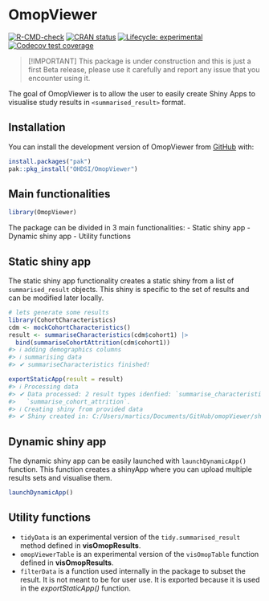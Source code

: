 
<!-- README.md is generated from README.Rmd. Please edit that file -->

# OmopViewer

<!-- badges: start -->

[![R-CMD-check](https://github.com/OHDSI/OmopViewer/actions/workflows/R-CMD-check.yaml/badge.svg)](https://github.com/OHDSI/OmopViewer/actions/workflows/R-CMD-check.yaml)
[![CRAN
status](https://www.r-pkg.org/badges/version/OmopViewer)](https://CRAN.R-project.org/package=OmopViewer)
[![Lifecycle:
experimental](https://img.shields.io/badge/lifecycle-experimental-orange.svg)](https://lifecycle.r-lib.org/articles/stages.html#experimental)
[![Codecov test
coverage](https://codecov.io/gh/OHDSI/OmopViewer/branch/main/graph/badge.svg)](https://app.codecov.io/gh/OHDSI/OmopViewer?branch=main)
<!-- badges: end -->

> \[!IMPORTANT\] This package is under construction and this is just a
> first Beta release, please use it carefully and report any issue that
> you encounter using it.

The goal of OmopViewer is to allow the user to easily create Shiny Apps
to visualise study results in `<summarised_result>` format.

## Installation

You can install the development version of OmopViewer from
[GitHub](https://github.com/OHDSI/OmopViewer) with:

``` r
install.packages("pak")
pak::pkg_install("OHDSI/OmopViewer")
```

## Main functionalities

``` r
library(OmopViewer)
```

The package can be divided in 3 main functionalities: - Static shiny
app - Dynamic shiny app - Utility functions

## Static shiny app

The static shiny app functionality creates a static shiny from a list of
`summarised_result` objects. This shiny is specific to the set of
results and can be modified later locally.

``` r
# lets generate some results
library(CohortCharacteristics)
cdm <- mockCohortCharacteristics()
result <- summariseCharacteristics(cdm$cohort1) |>
  bind(summariseCohortAttrition(cdm$cohort1))
#> ℹ adding demographics columns
#> ℹ summarising data
#> ✔ summariseCharacteristics finished!

exportStaticApp(result = result)
#> ℹ Processing data
#> ✔ Data processed: 2 result types idenfied: `summarise_characteristics` and
#>   `summarise_cohort_attrition`.
#> ℹ Creating shiny from provided data
#> ✔ Shiny created in: C:/Users/martics/Documents/GitHub/omopViewer/shiny
```

## Dynamic shiny app

The dynamic shiny app can be easily launched with `launchDynamicApp()`
function. This function creates a shinyApp where you can upload multiple
results sets and visualise them.

``` r
launchDynamicApp()
```

## Utility functions

- `tidyData` is an experimental version of the `tidy.summarised_result`
  method defined in **visOmopResults**.
- `omopViewerTable` is an experimental version of the `visOmopTable`
  function defined in **visOmopResults**.
- `filterData` is a function used internally in the package to subset
  the result. It is not meant to be for user use. It is exported because
  it is used in the *exportStaticApp()* function.
